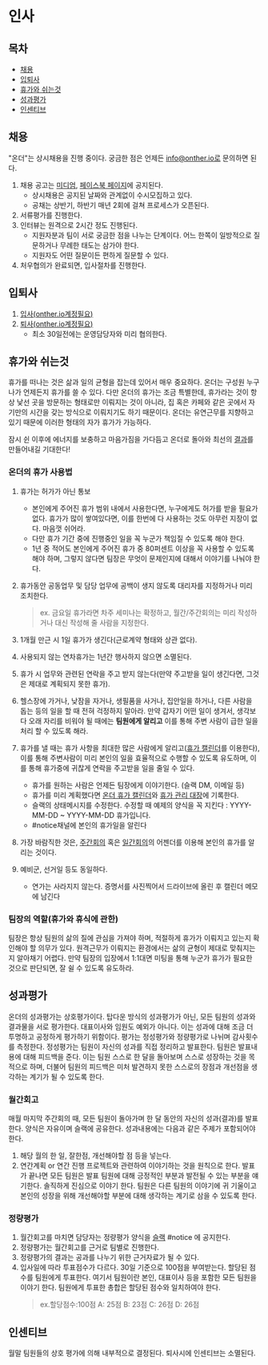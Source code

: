 # 인사

## 목차

* [채용](#채용)
* [입퇴사](#입퇴사)
* [휴가와 쉬는것](#휴가와-쉬는것)
* [성과평가](#성과평가)
* [인센티브](#인센티브)

<!-- * [공금사용](#공금사용) -->

## 채용
"온더"는 상시채용을 진행 중이다. 궁금한 점은 언제든 info@onther.io로 문의하면 된다.
1. 채용 공고는 [미디엄](https://medium.com/onther-tech/tagged/general), [페이스북 페이지](https://www.facebook.com/OntherInc)에 공지된다.
    * 상시채용은 공지된 날짜와 관계없이 수시모집하고 있다.
    * 공채는 상반기, 하반기 매년 2회에 걸쳐 프로세스가 오픈된다.
2. 서류평가를 진행한다.
3. 인터뷰는 원격으로 2시간 정도 진행된다.
    * 지원자분과 팀이 서로 궁금한 점을 나누는 단계이다. 어느 한쪽이 일방적으로 질문하거나 무례한 태도는 삼가야 한다.
    * 지원자도 어떤 질문이든 편하게 질문할 수 있다.
4. 처우협의가 완료되면, 입사절차를 진행한다.


## 입퇴사
1. [입사(onther.io계정필요)](https://docs.google.com/document/d/1rCd8W6qx1LWTceHkOLanNOdSFL0HSV7sB3yxb2nN-3A/edit)
2. [퇴사(onther.io계정필요)](https://docs.google.com/document/d/1Fzwezwox4UqSdeJ3pDTtnVHSgWVuPCPTIPZV4e9lsE8/edit)
    * 최소 30일전에는 운영담당자와 미리 협의한다.


## 휴가와 쉬는것
휴가를 떠나는 것은 삶과 일의 균형을 잡는데 있어서 매우 중요하다. 온더는 구성원 누구나가 언제든지 휴가를 쓸 수 있다. 다만 온더의 휴가는 조금 특별한데, 휴가라는 것이 항상 낯선 곳을 방문하는 형태로만 이뤄지는 것이 아니라, 집 혹은 카페와 같은 곳에서 자기만의 시간을 갖는 방식으로 이뤄지기도 하기 때문이다. 온더는 유연근무를 지향하고 있기 때문에 이러한 형태의 자가 휴가가 가능하다.

잠시 쉰 이후에 에너지를 보충하고 마음가짐을 가다듬고 온더로 돌아와 최선의 [결과](https://github.com/Onther-Tech/handbook/blob/master/general/GENERAL.md#%EA%B2%B0%EA%B3%BC%EC%A4%91%EC%8B%AC)를 만들어내길 기대한다!


### 온더의 휴가 사용법
1. 휴가는 허가가 아닌 통보
   * 본인에게 주어진 휴가 범위 내에서 사용한다면, 누구에게도 허가를 받을 필요가 없다. 휴가가 많이 쌓여있다면, 이를 한번에 다 사용하는 것도 아무런 지장이 없다. 마음껏 쉬어라.
   * 다만 휴가 기간 중에 진행중인 일을 꼭 누군가 책임질 수 있도록 해야 한다.
   * 1년 중 적어도 본인에게 주어진 휴가 중 80퍼센트 이상을 꼭 사용할 수 있도록 해야 하며, 그렇지 않다면 팀장은 무엇이 문제인지에 대해서 이야기를 나눠야 한다.
2. 휴가동안 공동업무 및 담당 업무에 공백이 생지 않도록 대리자를 지정하거나 미리 조치한다.
    >ex. 금요일 휴가라면 차주 세미나는 확정하고, 월간/주간회의는 미리 작성하거나 대신 작성해 줄 사람을 지정한다.

3. 1개월 만근 시 1일 휴가가 생긴다(근로계약 형태와 상관 없다).
4. 사용되지 않는 연차휴가는 1년간 행사하지 않으면 소멸된다.
5. 휴가 시 업무와 관련된 연락을 주고 받지 않는다(만약 주고받을 일이 생긴다면, 그것은 제대로 계획되지 못한 휴가).
6. 헬스장에 가거나, 낮잠을 자거나, 생필품을 사거나, 집안일을 하거나, 다른 사람을 돕는 등의 일을 할 때 전혀 걱정하지 말아라. 만약 갑자기 어떤 일이 생겨서, 생각보다 오래 자리를 비워야 될 때에는 **팀원에게 알리고** 이를 통해 주변 사람이 급한 일을 처리 할 수 있도록 해라.
7. 휴가를 낼 때는 휴가 사항을 최대한 많은 사람에게 알리고([휴가 캘린더](https://calendar.google.com/calendar?cid=b250aGVyLmlvX2pydW0wbWUyc2kzODA0NmdkcG1kMGl2OHJvQGdyb3VwLmNhbGVuZGFyLmdvb2dsZS5jb20)를 이용한다), 이를 통해 주변사람이 미리 본인의 일을 효율적으로 수행할 수 있도록 유도하며, 이를 통해 휴가중에 귀찮게 연락을 주고받을 일을 줄일 수 있다.
   * 휴가를 원하는 사람은 언제든 팀장에게 이야기한다. (슬랙 DM, 이메일 등)
   * 휴가를 미리 계획했다면 [온더 휴가 캘린더](https://calendar.google.com/calendar?cid=b250aGVyLmlvX2pydW0wbWUyc2kzODA0NmdkcG1kMGl2OHJvQGdyb3VwLmNhbGVuZGFyLmdvb2dsZS5jb20)와 [휴가 관리 대장](https://docs.google.com/spreadsheets/d/1l05I8PdeW-8LmS-yWoCQg48vT78NEgBlfCTiEkMqx_Y/edit#gid=1684620092)에 기록한다.
   * 슬랙의 상태메시지를 수정한다. 수정할 때 예제의 양식을 꼭 지킨다 : YYYY-MM-DD ~ YYYY-MM-DD 휴가입니다.
   * #notice채널에 본인의 휴가일을 알린다
8. 가장 바람직한 것은, [주간회의]() 혹은 [일간회의]()의 어젠더를 이용해 본인의 휴가를 알리는 것이다.
9. 예비군, 선거일 등도 동일하다.
    * 연가는 사라지지 않는다. 증명서를 사진찍어서 드라이브에 올린 후 캘린더 메모에 남긴다


### 팀장의 역할(휴가와 휴식에 관한)
팀장은 항상 팀원의 삶의 질에 관심을 가져야 하며, 적절하게 휴가가 이뤄지고 있는지 확인해야 할 의무가 있다. 원격근무가 이뤄지는 환경에서는 삶의 균형이 제대로 맞춰지는지 알아채기 어렵다. 만약 팀장의 입장에서 1:1대면 미팅을 통해 누군가 휴가가 필요한 것으로 판단되면, 잘 쉴 수 있도록 유도하라.

<!-- #### 번아웃 증후군 알아채는법 -->

<!-- #### 근로기준법과 법정공휴일: 모두 지킨당. -->

<!-- ### 휴가 처리 절차(운영업무) -->

<!-- ## 공금사용 -->

## 성과평가
온더의 성과평가는 상호평가이다. 탑다운 방식의 성과평가가 아닌, 모든 팀원의 성과와 결과물을 서로 평가한다. 대표이사와 임원도 예외가 아니다. 이는 성과에 대해 조금 더 투명하고 공정하게 평가하기 위함이다. 평가는 정성평가와 정량평가로 나뉘며 감사횟수를 측정한다. 정성평가는 팀원이 자신의 성과를 직접 정리하고 발표한다. 팀원은 발표내용에 대해 피드백을 준다. 이는 팀원 스스로 한 달을 돌아보며 스스로 성장하는 것을 목적으로 하며, 더불어 팀원의 피드백은 미처 발견하지 못한 스스로의 장점과 개선점을 생각하는 계기가 될 수 있도록 한다.

### 월간회고
매월 마지막 주간회의 때, 모든 팀원이 돌아가며 한 달 동안의 자신의 성과(결과)를 발표한다. 양식은 자유이며 슬랙에 공유한다. 성과내용에는 다음과 같은 주제가 포함되어야 한다.
1. 해당 월의 한 일, 잘한점, 개선해야할 점 등을 넣는다.
2. 연간계획 or 연간 진행 프로젝트와 관련하여 이야기하는 것을 원칙으로 한다.
발표가 끝나면 모든 팀원은 발표 팀원에 대해 긍정적인 부분과 발전될 수 있는 부분을 얘기한다. 솔직하게 진심으로 이야기 한다. 팀원은 다른 팀원의 이야기에 귀 기울이고 본인의 성장을 위해 개선해야할 부분에 대해 생각하는 계기로 삼을 수 있도록 한다.


### 정량평가
1. 월간회고를 마치면 담당자는 정량평가 양식을 [슬랙](https://github.com/Onther-Tech/handbook/blob/master/general/WorkProcess.md#%EC%8A%AC%EB%9E%99slack) #notice 에 공지한다.
2. 정량평가는 월간회고를 근거로 팀별로 진행한다.
3. 정량평가의 결과는 공과를 나누기 위한 근거자료가 될 수 있다.
4. 입사일에 따라 투표점수가 다르다. 30일 기준으로 100점을 부여받는다. 할당된 점수를 팀원에게 투표한다. 여기서 팀원이란 본인, 대표이사 등을 포함한 모든 팀원을 이야기 한다. 팀원에게 투표한 총합은 할당된 점수와 일치하여야 한다.
    >ex.할당점수:100점 A: 25점 B: 23점 C: 26점 D: 26점


## 인센티브
월말 팀원들의 상호 평가에 의해 내부적으로 결정된다. 퇴사시에 인센티브는 소멸된다.
